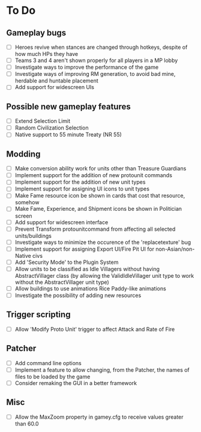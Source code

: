 # To Do 

## Gameplay bugs
- [ ] Heroes revive when stances are changed through hotkeys, despite of how much HPs they have
- [ ] Teams 3 and 4 aren't shown properly for all players in a MP lobby
- [ ] Investigate ways to improve the performance of the game
- [ ] Investigate ways of improving RM generation, to avoid bad mine, herdable and huntable placement
- [ ] Add support for widescreen UIs

## Possible new gameplay features
- [ ] Extend Selection Limit
- [ ] Random Civilization Selection
- [ ] Native support to 55 minute Treaty (NR 55)

## Modding
- [ ] Make conversion ability work for units other than Treasure Guardians
- [ ] Implement support for the addition of new protounit commands
- [ ] Implement support for the addition of new unit types
- [ ] Implement support for assigning UI icons to unit types
- [ ] Make Fame resource icon be shown in cards that cost that resource, somehow
- [ ] Make Fame, Experience, and Shipment icons be shown in Politician screen
- [ ] Add support for widescreen interface
- [ ] Prevent Transform protounitcommand from affecting all selected units/buildings
- [ ] Investigate ways to minimize the occurence of the 'replacetexture' bug
- [ ] Implement support for assigning Export UI/Fire Pit UI for non-Asian/non-Native civs
- [ ] Add 'Security Mode' to the Plugin System
- [ ] Allow units to be classified as Idle Villagers without having AbstractVillager class (by allowing the ValidIdleVillager unit type to work without the AbstractVillager unit type)
- [ ] Allow buildings to use animations Rice Paddy-like animations
- [ ] Investigate the possibility of adding new resources

## Trigger scripting
- [ ] Allow 'Modify Proto Unit' trigger to affect Attack and Rate of Fire

## Patcher
- [ ] Add command line options
- [ ] Implement a feature to allow changing, from the Patcher, the names of files to be loaded by the game 
- [ ] Consider remaking the GUI in a better framework

## Misc
- [ ] Allow the MaxZoom property in gamey.cfg to receive values greater than 60.0
